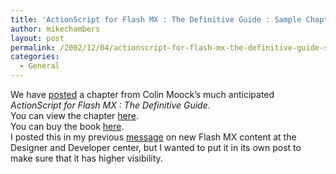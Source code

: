 ```yaml
---
title: 'ActionScript for Flash MX : The Definitive Guide : Sample Chapter'
author: mikechambers
layout: post
permalink: /2002/12/04/actionscript-for-flash-mx-the-definitive-guide-sample-chapter/
categories:
  - General
---
```



We have [posted][1] a chapter from Colin Moock&#8217;s much anticipated *ActionScript for Flash MX : The Definitive Guide*.  
You can view the chapter [here][1].  
You can buy the book [here][2].  
I posted this in my previous [message][3] on new Flash MX content at the Designer and Developer center, but I wanted to put it in its own post to make sure that it has higher visibility.

 [1]: http://www.macromedia.com/desdev/mx/flash/articles/actionscript.html
 [2]: http://www.moock.org/asdg/
 [3]: http://radio.weblogs.com/0106797/2002/12/04.html#a359